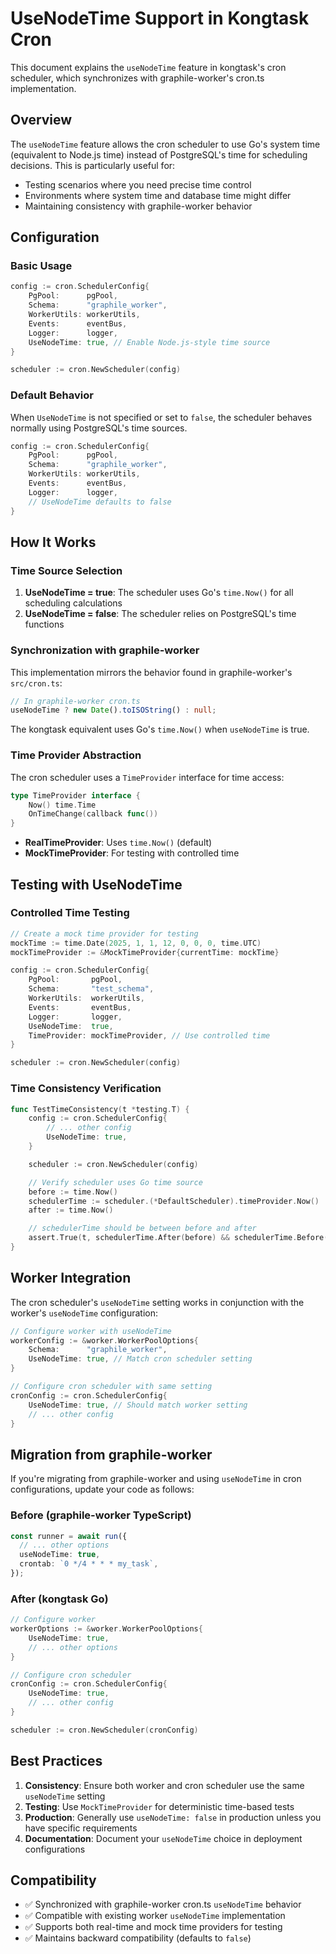# UseNodeTime Support in Kongtask Cron

This document explains the `useNodeTime` feature in kongtask's cron scheduler, which synchronizes with graphile-worker's cron.ts implementation.

## Overview

The `useNodeTime` feature allows the cron scheduler to use Go's system time (equivalent to Node.js time) instead of PostgreSQL's time for scheduling decisions. This is particularly useful for:

- Testing scenarios where you need precise time control
- Environments where system time and database time might differ
- Maintaining consistency with graphile-worker behavior

## Configuration

### Basic Usage

```go
config := cron.SchedulerConfig{
    PgPool:      pgPool,
    Schema:      "graphile_worker",
    WorkerUtils: workerUtils,
    Events:      eventBus,
    Logger:      logger,
    UseNodeTime: true, // Enable Node.js-style time source
}

scheduler := cron.NewScheduler(config)
```

### Default Behavior

When `UseNodeTime` is not specified or set to `false`, the scheduler behaves normally using PostgreSQL's time sources.

```go
config := cron.SchedulerConfig{
    PgPool:      pgPool,
    Schema:      "graphile_worker",
    WorkerUtils: workerUtils,
    Events:      eventBus,
    Logger:      logger,
    // UseNodeTime defaults to false
}
```

## How It Works

### Time Source Selection

1. **UseNodeTime = true**: The scheduler uses Go's `time.Now()` for all scheduling calculations
2. **UseNodeTime = false**: The scheduler relies on PostgreSQL's time functions

### Synchronization with graphile-worker

This implementation mirrors the behavior found in graphile-worker's `src/cron.ts`:

```typescript
// In graphile-worker cron.ts
useNodeTime ? new Date().toISOString() : null;
```

The kongtask equivalent uses Go's `time.Now()` when `useNodeTime` is true.

### Time Provider Abstraction

The cron scheduler uses a `TimeProvider` interface for time access:

```go
type TimeProvider interface {
    Now() time.Time
    OnTimeChange(callback func())
}
```

- **RealTimeProvider**: Uses `time.Now()` (default)
- **MockTimeProvider**: For testing with controlled time

## Testing with UseNodeTime

### Controlled Time Testing

```go
// Create a mock time provider for testing
mockTime := time.Date(2025, 1, 1, 12, 0, 0, 0, time.UTC)
mockTimeProvider := &MockTimeProvider{currentTime: mockTime}

config := cron.SchedulerConfig{
    PgPool:       pgPool,
    Schema:       "test_schema",
    WorkerUtils:  workerUtils,
    Events:       eventBus,
    Logger:       logger,
    UseNodeTime:  true,
    TimeProvider: mockTimeProvider, // Use controlled time
}

scheduler := cron.NewScheduler(config)
```

### Time Consistency Verification

```go
func TestTimeConsistency(t *testing.T) {
    config := cron.SchedulerConfig{
        // ... other config
        UseNodeTime: true,
    }

    scheduler := cron.NewScheduler(config)

    // Verify scheduler uses Go time source
    before := time.Now()
    schedulerTime := scheduler.(*DefaultScheduler).timeProvider.Now()
    after := time.Now()

    // schedulerTime should be between before and after
    assert.True(t, schedulerTime.After(before) && schedulerTime.Before(after))
}
```

## Worker Integration

The cron scheduler's `useNodeTime` setting works in conjunction with the worker's `useNodeTime` configuration:

```go
// Configure worker with useNodeTime
workerConfig := &worker.WorkerPoolOptions{
    Schema:      "graphile_worker",
    UseNodeTime: true, // Match cron scheduler setting
}

// Configure cron scheduler with same setting
cronConfig := cron.SchedulerConfig{
    UseNodeTime: true, // Should match worker setting
    // ... other config
}
```

## Migration from graphile-worker

If you're migrating from graphile-worker and using `useNodeTime` in cron configurations, update your code as follows:

### Before (graphile-worker TypeScript)

```typescript
const runner = await run({
  // ... other options
  useNodeTime: true,
  crontab: `0 */4 * * * my_task`,
});
```

### After (kongtask Go)

```go
// Configure worker
workerOptions := &worker.WorkerPoolOptions{
    UseNodeTime: true,
    // ... other options
}

// Configure cron scheduler
cronConfig := cron.SchedulerConfig{
    UseNodeTime: true,
    // ... other config
}

scheduler := cron.NewScheduler(cronConfig)
```

## Best Practices

1. **Consistency**: Ensure both worker and cron scheduler use the same `useNodeTime` setting
2. **Testing**: Use `MockTimeProvider` for deterministic time-based tests
3. **Production**: Generally use `useNodeTime: false` in production unless you have specific requirements
4. **Documentation**: Document your `useNodeTime` choice in deployment configurations

## Compatibility

- ✅ Synchronized with graphile-worker cron.ts `useNodeTime` behavior
- ✅ Compatible with existing worker `useNodeTime` implementation
- ✅ Supports both real-time and mock time providers for testing
- ✅ Maintains backward compatibility (defaults to `false`)
